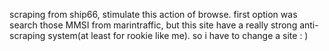 scraping from ship66, stimulate this action of browse. first option was search those MMSI from marintraffic, but this site have a really strong anti-scraping system(at least for rookie like me). so i have to change a site : )
